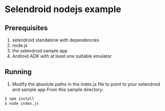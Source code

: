 # Selendroid nodejs example

## Prerequisites

1. selendroid standalone with dependencies
2. node.js
3. the selendroid sample app
4. Android ADK with at least one suitable emulator

## Running

1. Modify the absolute paths in the index.js file to point to your selendroid and sample app
From this sample directory:

```bash
$ npm install
$ node index.js
```